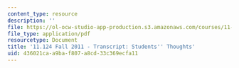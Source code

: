 ```yaml
---
content_type: resource
description: ''
file: https://ol-ocw-studio-app-production.s3.amazonaws.com/courses/11-124-introduction-to-education-looking-forward-and-looking-back-on-education-fall-2011/436021caa9baf807a8cd33c369ecfa11_MIT11_124F11_students_thoughts.pdf
file_type: application/pdf
resourcetype: Document
title: '11.124 Fall 2011 - Transcript: Students'' Thoughts'
uid: 436021ca-a9ba-f807-a8cd-33c369ecfa11
---
```

